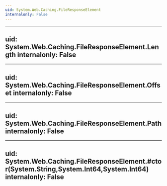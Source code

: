 ```yaml
---
uid: System.Web.Caching.FileResponseElement
internalonly: False
---
```


---
uid: System.Web.Caching.FileResponseElement.Length
internalonly: False
---

---
uid: System.Web.Caching.FileResponseElement.Offset
internalonly: False
---

---
uid: System.Web.Caching.FileResponseElement.Path
internalonly: False
---

---
uid: System.Web.Caching.FileResponseElement.#ctor(System.String,System.Int64,System.Int64)
internalonly: False
---
